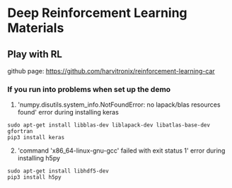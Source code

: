 # Deep Reinforcement Learning Materials

## Play with RL
github page: https://github.com/harvitronix/reinforcement-learning-car
### If you run into problems when set up the demo
1. 'numpy.disutils.system_info.NotFoundError: no lapack/blas resources found' error during installing keras

```shell
sudo apt-get install libblas-dev liblapack-dev libatlas-base-dev gfortran
pip3 install keras
```

2. 'command 'x86_64-linux-gnu-gcc' failed with exit status 1' error during installing h5py

```shell
sudo apt-get install libhdf5-dev
pip3 install h5py
```
